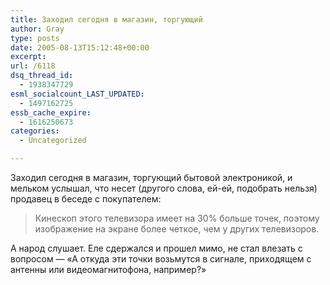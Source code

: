```yaml
---
title: Заходил сегодня в магазин, торгующий
author: Gray
type: posts
date: 2005-08-13T15:12:48+00:00
excerpt:
url: /6118
dsq_thread_id:
  - 1938347729
esml_socialcount_LAST_UPDATED:
  - 1497162725
essb_cache_expire:
  - 1616250673
categories:
  - Uncategorized

---
```








Заходил сегодня в магазин, торгующий бытовой электроникой, и мельком услышал, что несет (другого слова, ей-ей, подобрать нельзя) продавец в беседе с покупателем:

> Кинескоп этого телевизора имеет на 30% больше точек, поэтому изображение на экране более четкое, чем у других телевизоров.

А народ слушает. Еле сдержался и прошел мимо, не стал влезать с вопросом &#8212; &#171;А откуда эти точки возьмутся в сигнале, приходящем с антенны или видеомагнитофона, например?&#187;